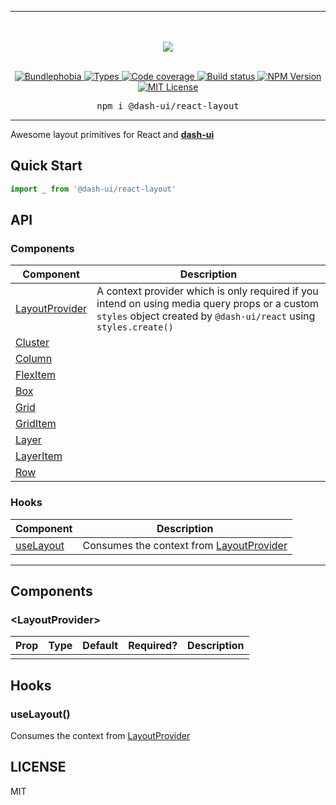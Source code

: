 <hr>
<div align="center">
  <br/>
  <br/>
  <img src='https://github.com/dash-ui/styles/raw/master/assets/logo.png'/>
  <br/>
  <br/>
</div>

<p align="center">
  <a href="https://bundlephobia.com/result?p=@dash-ui/react-layout">
    <img alt="Bundlephobia" src="https://img.shields.io/bundlephobia/minzip/@dash-ui/react-layout?style=for-the-badge&labelColor=24292e">
  </a>
  <a aria-label="Types" href="https://www.npmjs.com/package/@dash-ui/react-layout">
    <img alt="Types" src="https://img.shields.io/npm/types/@dash-ui/react-layout?style=for-the-badge&labelColor=24292e">
  </a>
  <a aria-label="Code coverage report" href="https://codecov.io/gh/dash-ui/react-layout">
    <img alt="Code coverage" src="https://img.shields.io/codecov/c/gh/dash-ui/react-layout?style=for-the-badge&labelColor=24292e">
  </a>
  <a aria-label="Build status" href="https://travis-ci.com/dash-ui/react-layout">
    <img alt="Build status" src="https://img.shields.io/travis/com/dash-ui/react-layout?style=for-the-badge&labelColor=24292e">
  </a>
  <a aria-label="NPM version" href="https://www.npmjs.com/package/@dash-ui/react-layout">
    <img alt="NPM Version" src="https://img.shields.io/npm/v/@dash-ui/react-layout?style=for-the-badge&labelColor=24292e">
  </a>
  <a aria-label="License" href="https://jaredlunde.mit-license.org/">
    <img alt="MIT License" src="https://img.shields.io/npm/l/@dash-ui/react-layout?style=for-the-badge&labelColor=24292e">
  </a>
</p>

<pre align="center">npm i @dash-ui/react-layout</pre>
<hr>

Awesome layout primitives for React and [**dash-ui**](https://github.com/dash-ui/styles)

## Quick Start

```jsx harmony
import _ from '@dash-ui/react-layout'
```

## API

### Components

| Component                         | Description                                                                                                                                                        |
| --------------------------------- | ------------------------------------------------------------------------------------------------------------------------------------------------------------------ |
| [LayoutProvider](#layoutprovider) | A context provider which is only required if you intend on using media query props or a custom `styles` object created by `@dash-ui/react` using `styles.create()` |
| [Cluster](#cluster)               |                                                                                                                                                                    |
| [Column](#column)                 |                                                                                                                                                                    |
| [FlexItem](#flexitem)             |                                                                                                                                                                    |
| [Box](#frame)                     |                                                                                                                                                                    |
| [Grid](#grid)                     |                                                                                                                                                                    |
| [GridItem](#griditem)             |                                                                                                                                                                    |
| [Layer](#layer)                   |                                                                                                                                                                    |
| [LayerItem](#layeritem)           |                                                                                                                                                                    |
| [Row](#row)                       |                                                                                                                                                                    |

### Hooks

| Component               | Description                                                 |
| ----------------------- | ----------------------------------------------------------- |
| [useLayout](#uselayout) | Consumes the context from [LayoutProvider](#layoutprovider) |

---

## Components

### &lt;LayoutProvider&gt;

| Prop | Type | Default | Required? | Description |
| ---- | ---- | ------- | --------- | ----------- |
|      |      |         |           |             |

## Hooks

### useLayout()

Consumes the context from [LayoutProvider](#layoutprovider)

## LICENSE

MIT

